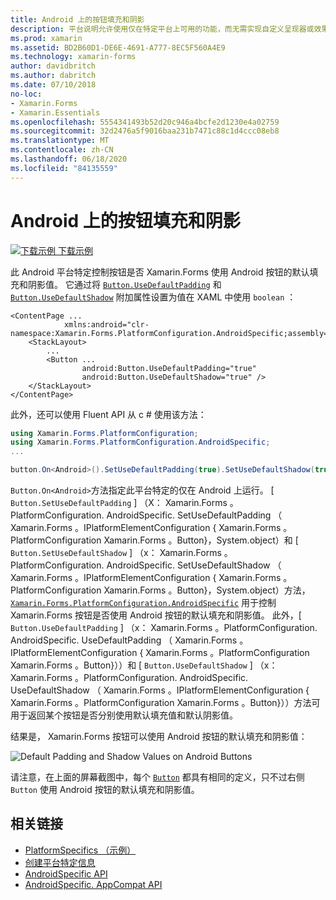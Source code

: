 ```yaml
---
title: Android 上的按钮填充和阴影
description: 平台说明允许使用仅在特定平台上可用的功能，而无需实现自定义呈现器或效果。 本文介绍如何使用 android 平台特定的，该平台使用 Android 按钮的默认填充和阴影值。
ms.prod: xamarin
ms.assetid: BD2B60D1-DE6E-4691-A777-8EC5F560A4E9
ms.technology: xamarin-forms
author: davidbritch
ms.author: dabritch
ms.date: 07/10/2018
no-loc:
- Xamarin.Forms
- Xamarin.Essentials
ms.openlocfilehash: 5554341493b52d20c946a4bcfe2d1230e4a02759
ms.sourcegitcommit: 32d2476a5f9016baa231b7471c88c1d4ccc08eb8
ms.translationtype: MT
ms.contentlocale: zh-CN
ms.lasthandoff: 06/18/2020
ms.locfileid: "84135559"
---
```

# <a name="button-padding-and-shadows-on-android"></a>Android 上的按钮填充和阴影

[![下载示例](~/media/shared/download.png) 下载示例](https://docs.microsoft.com/samples/xamarin/xamarin-forms-samples/userinterface-platformspecifics)

此 Android 平台特定控制按钮是否 Xamarin.Forms 使用 Android 按钮的默认填充和阴影值。 它通过将 [`Button.UseDefaultPadding`](xref:Xamarin.Forms.PlatformConfiguration.AndroidSpecific.Button.UseDefaultPaddingProperty) 和 [`Button.UseDefaultShadow`](xref:Xamarin.Forms.PlatformConfiguration.AndroidSpecific.Button.UseDefaultShadowProperty) 附加属性设置为值在 XAML 中使用 `boolean` ：

```xaml
<ContentPage ...
            xmlns:android="clr-namespace:Xamarin.Forms.PlatformConfiguration.AndroidSpecific;assembly=Xamarin.Forms.Core">
    <StackLayout>
        ...
        <Button ...
                android:Button.UseDefaultPadding="true"
                android:Button.UseDefaultShadow="true" />         
    </StackLayout>
</ContentPage>
```

此外，还可以使用 Fluent API 从 c # 使用该方法：

```csharp
using Xamarin.Forms.PlatformConfiguration;
using Xamarin.Forms.PlatformConfiguration.AndroidSpecific;
...

button.On<Android>().SetUseDefaultPadding(true).SetUseDefaultShadow(true);
```

`Button.On<Android>`方法指定此平台特定的仅在 Android 上运行。 [ `Button.SetUseDefaultPadding` ] （X： Xamarin.Forms 。PlatformConfiguration. AndroidSpecific. SetUseDefaultPadding （ Xamarin.Forms 。IPlatformElementConfiguration { Xamarin.Forms 。PlatformConfiguration Xamarin.Forms 。Button}，System.object）和 [ `Button.SetUseDefaultShadow` ] （x： Xamarin.Forms 。PlatformConfiguration. AndroidSpecific. SetUseDefaultShadow （ Xamarin.Forms 。IPlatformElementConfiguration { Xamarin.Forms 。PlatformConfiguration Xamarin.Forms 。Button}，System.object）方法， [`Xamarin.Forms.PlatformConfiguration.AndroidSpecific`](xref:Xamarin.Forms.PlatformConfiguration.AndroidSpecific) 用于控制 Xamarin.Forms 按钮是否使用 Android 按钮的默认填充和阴影值。 此外，[ `Button.UseDefaultPadding` ] （x： Xamarin.Forms 。PlatformConfiguration. AndroidSpecific. UseDefaultPadding （ Xamarin.Forms 。IPlatformElementConfiguration { Xamarin.Forms 。PlatformConfiguration Xamarin.Forms 。Button}））和 [ `Button.UseDefaultShadow` ] （x： Xamarin.Forms 。PlatformConfiguration. AndroidSpecific. UseDefaultShadow （ Xamarin.Forms 。IPlatformElementConfiguration { Xamarin.Forms 。PlatformConfiguration Xamarin.Forms 。Button}））方法可用于返回某个按钮是否分别使用默认填充值和默认阴影值。

结果是， Xamarin.Forms 按钮可以使用 Android 按钮的默认填充和阴影值：

![](button-padding-shadow-images/button-padding-and-shadow.png "Default Padding and Shadow Values on Android Buttons")

请注意，在上面的屏幕截图中，每个 [`Button`](xref:Xamarin.Forms.Button) 都具有相同的定义，只不过右侧 `Button` 使用 Android 按钮的默认填充和阴影值。

## <a name="related-links"></a>相关链接

- [PlatformSpecifics （示例）](https://docs.microsoft.com/samples/xamarin/xamarin-forms-samples/userinterface-platformspecifics)
- [创建平台特定信息](~/xamarin-forms/platform/platform-specifics/index.md#creating-platform-specifics)
- [AndroidSpecific API](xref:Xamarin.Forms.PlatformConfiguration.AndroidSpecific)
- [AndroidSpecific. AppCompat API](xref:Xamarin.Forms.PlatformConfiguration.AndroidSpecific.AppCompat)
